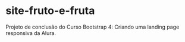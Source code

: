 # site-fruto-e-fruta
 Projeto de conclusão do Curso Bootstrap 4: Criando uma landing page responsiva da Alura.
